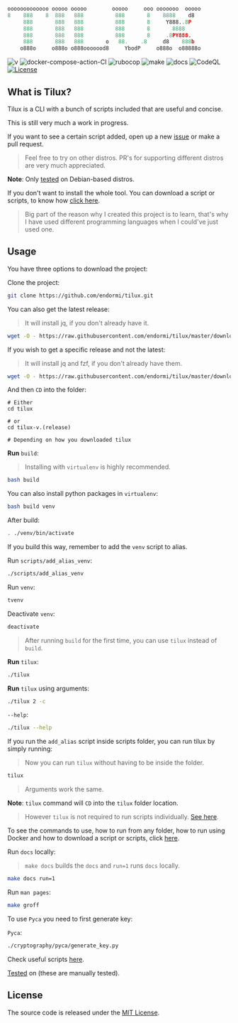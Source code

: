 ```python
ooooooooooooo ooooo ooooo        ooooo     ooo ooooooo  ooooo
8    888    8  888   888          888       8    8888    d8
     888       888   888          888       8     Y888..8P
     888       888   888          888       8       8888
     888       888   888          888       8     .8PY888.
     888       888   888       o   88.    .8     d8    888b
    o888o     o888o o888ooooood8     YbodP     o888o  o88888o
```

![v](https://img.shields.io/badge/tilux-v.1.4.15-blue)
![docker-compose-action-CI](https://github.com/endormi/tilux/workflows/docker-compose-action-CI/badge.svg?branch=master)
![rubocop](https://github.com/endormi/tilux/actions/workflows/rubocop.yml/badge.svg)
![make](https://github.com/endormi/tilux/actions/workflows/make.yml/badge.svg)
![docs](https://readthedocs.org/projects/tilux/badge/?version=latest)
![CodeQL](https://github.com/endormi/tilux/actions/workflows/codeql-analysis.yml/badge.svg?branch=master)
[![License](https://img.shields.io/github/license/endormi/tilux)](LICENSE)

## What is Tilux?

Tilux is a CLI with a bunch of scripts included that are useful and concise.

This is still very much a work in progress.

If you want to see a certain script added, open up a new [issue](https://github.com/endormi/tilux/issues/new/choose)
or make a pull request.

> Feel free to try on other distros.
PR's for supporting different distros are very much appreciated.

**Note**: Only [tested](TESTED_ON.md) on Debian-based distros.

If you don't want to install the whole tool.
You can download a script or scripts, to know how [click here](GUIDE.md#download-script-or-scripts).

> Big part of the reason why I created this project is to learn,
that's why I have used different programming languages
when I could've just used one.

## Usage

You have three options to download the project:

Clone the project:

```bash
git clone https://github.com/endormi/tilux.git
```

You can also get the latest release:

> It will install jq, if you don't already have it.

```bash
wget -O - https://raw.githubusercontent.com/endormi/tilux/master/download_latest_release | bash
```

If you wish to get a specific release and not the latest:

> It will install jq and fzf, if you don't already have them.

```bash
wget -O - https://raw.githubusercontent.com/endormi/tilux/master/download_specific_release | bash
```

And then `CD` into the folder:

```
# Either
cd tilux

# or
cd tilux-v.(release)

# Depending on how you downloaded tilux
```

**Run** `build`:

> Installing with `virtualenv` is highly recommended.

```bash
bash build
```

You can also install python packages in `virtualenv`:

```bash
bash build venv
```

After build:

```bash
. ./venv/bin/activate
```

If you build this way, remember to add the `venv` script to alias.

Run `scripts/add_alias_venv`:

```bash
./scripts/add_alias_venv
```

Run `venv`:

```bash
tvenv
```

Deactivate `venv`:

```bash
deactivate
```

> After running `build` for the first time, you can use `tilux` instead of `build`.

**Run** `tilux`:

```bash
./tilux
```

**Run** `tilux` using arguments:

```bash
./tilux 2 -c
```

`--help`:

```bash
./tilux --help
```

If you run the `add_alias` script inside scripts folder,
you can run tilux by simply running:

> Now you can run `tilux` without having to be inside the folder.

```bash
tilux
```

> Arguments work the same.

**Note**: `tilux` command will `CD` into the `tilux` folder location.

> However `tilux` is not required to run scripts individually.
[See here](GUIDE.md#run-from-any-folder).

To see the commands to use, how to run from any folder,
how to run using Docker and how to download a script or scripts, click [here](GUIDE.md).

Run `docs` locally:

> `make docs` builds the `docs` and `run=1` runs `docs` locally.

```bash
make docs run=1
```

Run `man pages`:

```bash
make groff
```

To use `Pyca` you need to first generate key:

`Pyca`:

```bash
./cryptography/pyca/generate_key.py
```

Check useful scripts [here](scripts).

[Tested](TESTED_ON.md) on (these are manually tested).

## License

The source code is released under the [MIT License](LICENSE).
